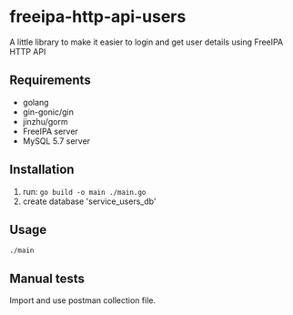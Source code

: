 # freeipa-http-api-users
A little library to make it easier to login and get user details using FreeIPA HTTP API

## Requirements

* golang
* gin-gonic/gin
* jinzhu/gorm
* FreeIPA server
* MySQL 5.7 server

## Installation

1. run: `go build -o main ./main.go`
2. create database 'service_users_db'

## Usage

`./main`

## Manual tests

Import and use postman collection file.
